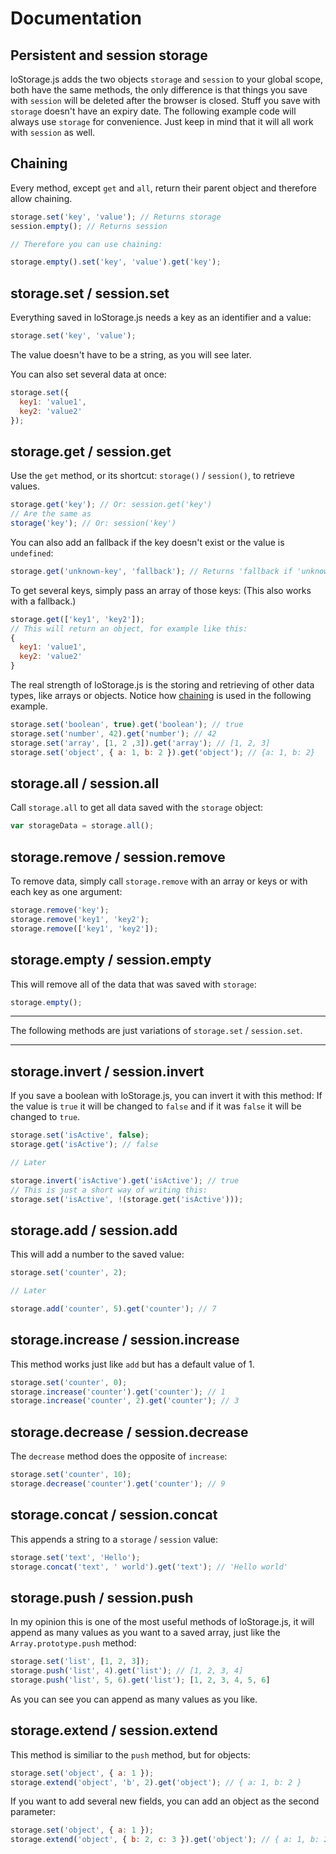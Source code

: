 # Documentation

## Persistent and session storage

loStorage.js adds the two objects `storage` and `session` to your global scope, both have the same methods, the only difference is that things you save with `session` will be deleted after the browser is closed. Stuff you save with `storage` doesn't have an expiry date.
The following example code will always use `storage` for convenience. Just keep in mind that it will all work with
`session` as well.

## Chaining

Every method, except `get` and `all`, return their parent object and therefore allow chaining.

```javascript
storage.set('key', 'value'); // Returns storage
session.empty(); // Returns session

// Therefore you can use chaining:

storage.empty().set('key', 'value').get('key');
```

## storage.set / session.set

Everything saved in loStorage.js needs a key as an identifier and a value:
```javascript
storage.set('key', 'value');
```

The value doesn't have to be a string, as you will see later.

You can also set several data at once:

```javascript
storage.set({
  key1: 'value1',
  key2: 'value2'
});
```

## storage.get / session.get

Use the `get` method, or its shortcut: `storage()` / `session()`, to retrieve values.

```javascript
storage.get('key'); // Or: session.get('key')
// Are the same as
storage('key'); // Or: session('key')
```

You can also add an fallback if the key doesn't exist or the value is `undefined`:

```javascript
storage.get('unknown-key', 'fallback'); // Returns 'fallback if 'unknown-key' wasn't found.
```

To get several keys, simply pass an array of those keys: (This also works with a fallback.)

```javascript
storage.get(['key1', 'key2']);
// This will return an object, for example like this:
{
  key1: 'value1',
  key2: 'value2'
}
```

The real strength of loStorage.js is the storing and retrieving of other data types, like arrays or objects. Notice
how [chaining](https://github.com/js-coder/loStorage.js/wiki/documentation#chaining) is used in the following example.

```javascript
storage.set('boolean', true).get('boolean'); // true
storage.set('number', 42).get('number'); // 42
storage.set('array', [1, 2 ,3]).get('array'); // [1, 2, 3]
storage.set('object', { a: 1, b: 2 }).get('object'); // {a: 1, b: 2}
```

## storage.all / session.all

Call `storage.all` to get all data saved with the `storage` object:
```javascript
var storageData = storage.all();
```

## storage.remove / session.remove

To remove data, simply call `storage.remove` with an array or keys or with each key as one argument:

```javascript
storage.remove('key');
storage.remove('key1', 'key2');
storage.remove(['key1', 'key2']);
```

## storage.empty / session.empty

This will remove all of the data that was saved with `storage`:

```javascript
storage.empty();
```

---

The following methods are just variations of `storage.set` / `session.set`.

---

## storage.invert / session.invert

If you save a boolean with loStorage.js, you can invert it with this method: If the value is `true` it will be changed to `false` and if it was `false` it will be changed to `true`.

```javascript
storage.set('isActive', false);
storage.get('isActive'); // false

// Later

storage.invert('isActive').get('isActive'); // true
// This is just a short way of writing this:
storage.set('isActive', !(storage.get('isActive')));

```

## storage.add / session.add

This will add a number to the saved value:

```javascript
storage.set('counter', 2);

// Later

storage.add('counter', 5).get('counter'); // 7
```

## storage.increase / session.increase

This method works just like `add` but has a default value of 1.

```javascript
storage.set('counter', 0);
storage.increase('counter').get('counter'); // 1
storage.increase('counter', 2).get('counter'); // 3
```

## storage.decrease / session.decrease

The `decrease` method does the opposite of `increase`:

```javascript
storage.set('counter', 10);
storage.decrease('counter').get('counter'); // 9
```

## storage.concat / session.concat

This appends a string to a `storage` / `session` value:

```javascript
storage.set('text', 'Hello');
storage.concat('text', ' world').get('text'); // 'Hello world'
```

## storage.push / session.push

In my opinion this is one of the most useful methods of loStorage.js, it will append as many values as you want to a saved array, just like the `Array.prototype.push` method:

```javascript
storage.set('list', [1, 2, 3]);
storage.push('list', 4).get('list'); // [1, 2, 3, 4]
storage.push('list', 5, 6).get('list'); [1, 2, 3, 4, 5, 6]
```

As you can see you can append as many values as you like.

## storage.extend / session.extend

This method is similiar to the `push` method, but for objects:

```javascript
storage.set('object', { a: 1 });
storage.extend('object', 'b', 2).get('object'); // { a: 1, b: 2 }
```

If you want to add several new fields, you can add an object as the second parameter:

```javascript
storage.set('object', { a: 1 });
storage.extend('object', { b: 2, c: 3 }).get('object'); // { a: 1, b: 2, c: 3 }
```
